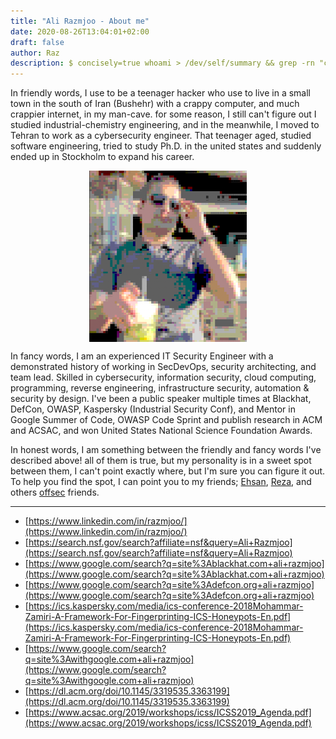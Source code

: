 ```yaml
---
title: "Ali Razmjoo - About me"
date: 2020-08-26T13:04:01+02:00
draft: false
author: Raz
description: $ concisely=true whoami > /dev/self/summary && grep -rn "cybersecurity" /dev/self/summary
---
```


In friendly words, I use to be a teenager hacker who use to live in a small town in the south of Iran (Bushehr) with a crappy computer, and much crappier internet, in my man-cave. for some reason, I still can't figure out I studied industrial-chemistry engineering,  and in the meanwhile, I moved to Tehran to work as a cybersecurity engineer. That teenager aged, studied software engineering, tried to study Ph.D. in the united states and suddenly ended up in Stockholm to expand his career.

<img src="/images/me.png" style=" width: 50%; display: block; margin-left: auto; margin-right: auto;"></img>

In fancy words, I am an experienced IT Security Engineer with a demonstrated history of working in SecDevOps, security architecting, and team lead. Skilled in cybersecurity, information security, cloud computing, programming, reverse engineering, infrastructure security, automation & security by design. I've been a public speaker multiple times at Blackhat, DefCon, OWASP, Kaspersky (Industrial Security Conf), and Mentor in Google Summer of Code, OWASP Code Sprint and publish research in ACM and ACSAC, and won United States National Science Foundation Awards.

In honest words, I am something between the friendly and fancy words I've described above! all of them is true, but my personality is in a sweet spot between them, I can't point exactly where, but I'm sure you can figure it out. To help you find the spot, I can point you to my friends; [Ehsan](https://www.nezami.me/), [Reza](https://reza.es/), and others [offsec](https://offsec.ir/) friends.


_______


* [https://www.linkedin.com/in/razmjoo/](https://www.linkedin.com/in/razmjoo/)
* [https://search.nsf.gov/search?affiliate=nsf&query=Ali+Razmjoo](https://search.nsf.gov/search?affiliate=nsf&query=Ali+Razmjoo)
* [https://www.google.com/search?q=site%3Ablackhat.com+ali+razmjoo](https://www.google.com/search?q=site%3Ablackhat.com+ali+razmjoo)
* [https://www.google.com/search?q=site%3Adefcon.org+ali+razmjoo](https://www.google.com/search?q=site%3Adefcon.org+ali+razmjoo) 
* [https://ics.kaspersky.com/media/ics-conference-2018Mohammar-Zamiri-A-Framework-For-Fingerprinting-ICS-Honeypots-En.pdf](https://ics.kaspersky.com/media/ics-conference-2018Mohammar-Zamiri-A-Framework-For-Fingerprinting-ICS-Honeypots-En.pdf)
* [https://www.google.com/search?q=site%3Awithgoogle.com+ali+razmjoo](https://www.google.com/search?q=site%3Awithgoogle.com+ali+razmjoo)
* [https://dl.acm.org/doi/10.1145/3319535.3363199](https://dl.acm.org/doi/10.1145/3319535.3363199)
* [https://www.acsac.org/2019/workshops/icss/ICSS2019_Agenda.pdf](https://www.acsac.org/2019/workshops/icss/ICSS2019_Agenda.pdf)
